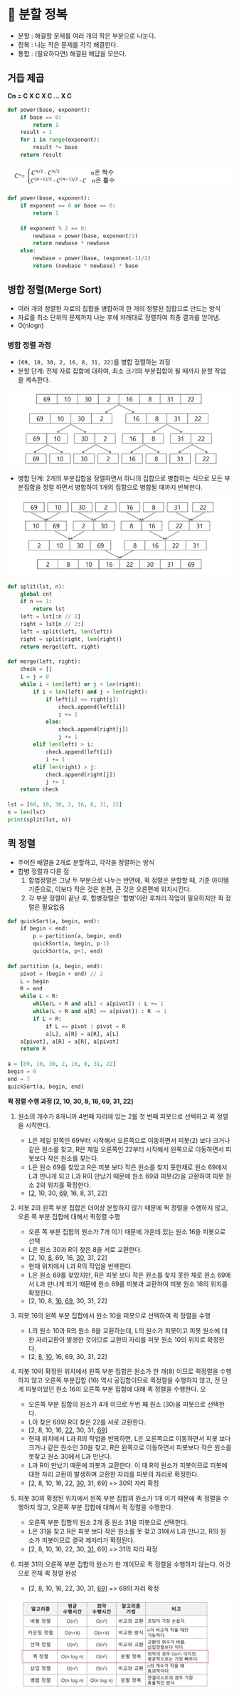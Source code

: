 # 🌱 분할 정복

- 분할 : 해결할 문제를 여러 개의 작은 부분으로 나눈다.
- 정복 : 나눈 작은 문제를 각각 해결한다.
- 통합 : (필요하다면) 해결된 해답을 모은다.

## 거듭 제곱

**Cn = C X C X C ... X C**

```python
def power(base, exponent):
    if base == 0:
        return 1
    result = 1
    for i in range(exponent):
        result *= base
    return result
```

![image-20220227183926841](merge&quick.assets/image-20220227183926841.png)

```python
def power(base, exponent):
    if exponent == 0 or base == 0:
        return 1
    
    if exponent % 2 == 0:
        newbase = power(base, exponent/2)
        return newbase * newbase
    else:
        newbase = power(base, (exponent-1)/2)
        return (newbase * newbase) * base
```



## 병합 정렬(Merge Sort)

- 여러 개의 정렬된 자료의 집합을 병합하여 한 개의 정렬된 집합으로 만드는 방식
- 자료를 최소 단위의 문제까지 나눈 후에 차례대로 정렬하여 최종 결과를 얻어냄.
- O(nlogn)

### 병합 정렬 과정

- `[69, 10, 30, 2, 16, 8, 31, 22]`를 병합 정렬하는 과정
- 분할 단계: 전체 자료 집합에 대하여, 최소 크기의 부분집합이 될 때까지 분할 작업을 계속한다.

![image-20220331161626056](merge&quick.assets/image-20220331161626056.png)

- 병합 단계: 2개의 부분집합을 정렬하면서 하나의 집합으로 병합하는 식으로 모든 부분집합을 정렬 하면서 병합하여 1개의 집합으로 병합될 때까지 반복한다. 

![image-20220331161822410](merge&quick.assets/image-20220331161822410.png)

```python
def split(lst, n):
    global cnt
    if n == 1:
        return lst
    left = lst[:n // 2]
    right = lst[n // 2:]
    left = split(left, len(left))
    right = split(right, len(right))
    return merge(left, right)
 
def merge(left, right):
    check = []
    i = j = 0
    while i < len(left) or j < len(right):
        if i < len(left) and j < len(right):
            if left[i] <= right[j]:
                check.append(left[i])
                i += 1
            else:
                check.append(right[j])
                j += 1
        elif len(left) > i:
            check.append(left[i])
            i += 1
        elif len(right) > j:
            check.append(right[j])
            j += 1
    return check

lst = [69, 10, 30, 2, 16, 8, 31, 22]
n = len(lst)
print(split(lst, n))
```



## 퀵 정렬

- 주어진 배열을 2개로 분할하고, 각각을 정렬하는 방식
- 합병 정렬과 다른 점
  1. 합법정렬은 그냥 두 부분으로 나누는 반면에, 퀵 정렬은 분할할 때, 기준 아이템 기준으로, 이보다 작은 것은 왼편, 큰 것은 오른편에 위치시킨다.
  2. 각 부분 정렬이 끝난 후, 합병정렬은 '합병'이란 후처리 작업이 필요하지만 퀵 정렬은 필요없음

```python
def quickSort(a, begin, end):
    if begin < end:
        p = partition(a, begin, end)
        quickSort(a, begin, p-1)
        quickSort(a, p+1, end)
        
def partition (a, begin, end):
    pivot = (begin + end) // 2
    L = begin
    R = end
    while L < R:
        while(L < R and a[L] < a[pivot]) : L += 1
        while(L < R and a[R] >= a[pivot]) : R -= 1
        if L < R:
            if L == pivot : pivot = R
            a[L], a[R] = a[R], a[L]
    a[pivot], a[R] = a[R], a[pivot]
    return R
     
a = [69, 10, 30, 2, 16, 8, 31, 22]
begin = 0
end = 7
quickSort(a, begin, end)
```

**퀵 정렬 수행 과정 [2, 10, 30, 8, 16, 69, 31, 22]**

1. 원소의 개수가 8개니까 4번째 자리에 있는 2를 첫 번째 피봇으로 선택하고 퀵 정렬을 시작한다.
   - L은 제일 왼쪽인 69부터 시작해서 오른쪽으로 이동하면서 피봇(2) 보다 크거나 같은 원소를 찾고, R은 제일 오른쪽인 22부터 시작해서 왼쪽으로 이동하면서 피봇보다 작은 원소를 찾는다.
   - L은 원소 69를 찾았고 R은 피봇 보다 작은 원소를 찾지 못한채로 원소 69에서 L과 만나게 되고 L과 R이 만났기 때문에 원소 69와 피봇(2)을 교환하여 피봇 원소 2의 위치를 확정한다. 
   - [<u>2</u>, 10, 30, <u>69</u>, 16, 8, 31, 22]

2. 피봇 2의 왼쪽 부분 집합은 더이상 분할하지 않기 때문에 퀵 정렬을 수행하지  않고, 오른 쪽 부분 집합에 대해서 퀵정렬 수행
   - 오른 쪽 부분 집합의 원소가 7개 이기 때문에 가운데 있는 원소 16을 피봇으로 선택
   - L은 원소 30과 R이 찾은 8을 서로 교환한다.
   - [2, 10, <u>8</u>, 69, 16, <u>30</u>, 31, 22]
   - 현재 위치에서 L과 R의 작업을 반복한다.
   - L은 원소 69를 찾았지만, R은 피봇 보다 작은 원소를 찾지 못한 채로 원소 69에서 L과 만나게 되기 때문에 원소 69를 피봇과 교환하여 피봇 원소 16의 위치를 확정한다.
   - [2, 10, 8, <u>16</u>, <u>69</u>, 30, 31, 22]
3. 피봇 16의 왼쪽 부분 집합에서 원소 10을 피봇으로 선택하여 퀵 정렬을 수행
   - L의 원소 10과 R의 원소 8을 교환하는데, L의 원소가 피봇이고 피봇 원소에 대한 자리교환이 발생한 것이므로 교환의 자리를 피봇 원소 10의 위치로 확정한다.
   - [2, <u>8</u>, <u>10</u>, 16, 69, 30, 31, 22]

4. 피봇 10의 확정된 위치에서 왼쪽 부분 집합은 원소가 한 개(8) 이므로 퀵정렬을 수행하지 않고 오른쪽 부분집합 (16) 역시 공집합이므로 퀵정렬을 수행하지 않고, 전 단계 피봇이었던 원소 16의 오른쪽 부분 집합에 대해 퀵 정렬을 수행한다. 오
   - 오른쪽 부분 집합의 원소가 4개 이므로 두번 째 원소 (30)을 피봇으로 선택한다.
   - L이 찾은 69와 R이 찾은 22를 서로 교환한다.
   - [2, 8, 10, 16, <u>22</u>, 30, 31, <u>69</u>]
   - 현재 위치에서 L과 R의 작업을 반복하면, L은 오른쪽으로 이동하면서 피봇 보다 크거나 같은 원소인 30을 찾고, R은 왼쪽으로 이동하면서 피봇보다 작은 원소를 못찾고 원소 30에서 L과 만난다.
   - L과 R이 만났기 때문에 피봇과 교환한다. 이 때 R의 원소가 피봇이므로 피봇에 대한 자리 교환이 발생하며 교환한 자리를 피봇의 자리로 확정한다.
   - [2, 8, 10, 16, 22, <u>30</u>, 31, 69] =>  30의 자리 확정

5. 피봇 30의 확정된 위치에서 왼쪽 부분 집합의 원소가 1개 이기 때문에 퀵 정렬을 수행하지 않고, 오른쪽 부분 집합에 대해서 퀵 정렬을 수행한다.
   - 오른쪽 부분 집합의 원소 2개 중 원소 31을 피봇으로 선택한다.
   - L은 31을 찾고 R은 피봇 보다 작은 원소를 못 찾고 31에서 L과 만나고, R의 원소가 피봇이므로 결국 제자리가 확정된다.
   - [2, 8, 10, 16, 22, 30, <u>31</u>, 69] =>  31의 자리 확정

6. 피봇 31의 오른쪽 부분 집합의  원소가 한 개이므로 퀵 정렬을 수행하지 않는다. 이것으로 전체 퀵 정렬 완성
   - [2, 8, 10, 16, 22, 30, 31, <u>69</u>] =>  69의 자리 확정

![image-20220227233756057](merge&quick.assets/image-20220227233756057.png)